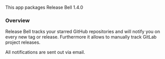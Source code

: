 This app packages Release Bell <upstream>1.4.0</upstream>

### Overview

Release Bell tracks your starred GitHub repositories and will notify you on every new tag or release.
Furthermore it allows to manually track GitLab project releases.

All notifications are sent out via email.
